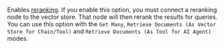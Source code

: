 Enables [reranking](/glossary.md#ai-reranking). If you enable this option, you must connect a reranking node to the vector store. That node will then rerank the results for queries. You can use this option with the `Get Many`, `Retrieve Documents (As Vector Store for Chain/Tool)` and `Retrieve Documents (As Tool for AI Agent)` modes.
